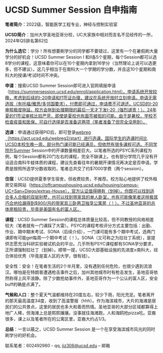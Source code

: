 # UCSD Summer Session 自申指南

 

**笔者简介**：2022级，智能医学工程专业，神经与控制实验室



**UCSD简介**：加州大学圣地亚哥分校，UC大家族中相对而言名不见经传的一所，2024年QS排名第62位

 

**为什么选它**：学分！所有想要刷学分的同学都不要错过，这里有一个在暑假刷大量学分的好机会！UCSD Summer Session I 和II各5个星期，每个Session都可以选8学分的课程，这意味着你可以在10个星期内拿到16学分（当然理论上说可以选更多，但不建议）。这几乎相当于在南科大一个学期的学分数，并且这10个星期和南科大的授课/考试时间不冲突。

 

**申请**：搜索UCSD Summer Session即可进入官网填报申请（https://summersession.ucsd.edu/enroll/application.html）。申请系统开放较晚，考虑到后续的I-20申请和f1签证办理，建议在系统开放时立刻申请。申请无需选拔（有托福/雅思/多邻国要求），付费即可通过，申请费不可退还。UCSD的I-20审核极度拖延，校方会拖到处理期限的最后一天才下发I-20（强烈谴责！）。24年夏的f1签证审核比较严苛，即使是夏校也有面签被拒的可能。由于是暑校，学校不检查疫苗和医保，可自行选择是否准备这两项（笔者准备了但完全没用到）。

 

**选课**：申请通过获得PID后，即可登录[webreg（](webreg（)https://act.ucsd.edu/webreg2/start）进行选课。国际学生的选课时间比UCSD本校生晚一周，部分热门课可能已经满员，但依然有很多课程可选。不同学院在Summer Session中的开课数量相差巨大。以笔者所选的PSYC系列课程为例，每个Session都有20门左右的课程，完全不缺课上。也有部分学院几乎没有开设适合南科牛蛙体质的课程，建议先查看往年的暑期开课情况再决定是否申请。学费是按照所选学分数收取的，笔者总共交了约$7000学费（两个session）。



**住宿**：UCSD提供夏季学生宿舍，但收费较贵，不推荐。校方贴心地提供了校外租房交易网站（https://offcampushousing.ucsd.edu/housing/campus-UC+San+Diego/extras-House），官方认证值得拥有（划掉）。你既可以找到适合多人合租的双层别墅，也可以找到带家具的单人卧室，也有可能像笔者这样极其巧合地捡漏得到$900/月的带家具三卧两卫独享公寓房（！）。不过圣地亚哥的总体房租较贵，毕竟是美国有名的富人区。

 

**课程**：UCSD Summer Session的课程总体质量比较高，但不同教授的风格相差较大（笔者就有一门课踩了大雷）。PSYC的课程考核评分方式主要包括：出勤、作业、期中期末考试、SONA（后续介绍），一门课可能有多个期中考试，选两门课即有可能get每周一个期中考试（！）。SONA（又可称之为拉壮丁系统），是提供志愿充当科研实验被试机会的平台。几乎所有PSYC课程都有SONA学分要求，正所谓强制拉壮丁（划掉）。顺带一提，UCSD大部基础设施的先进度≥南科大，综合体验优秀（毕竟是富人区的大学，很有钱）。

 

安全性：安全！在笔者生活的2个半月里，没有遇到任何危险，也很少遇到流浪汉。哪怕是在特朗普遭遇枪击事件之后，加州其他城市时有枪击发生，圣地亚哥依然称得上风平浪静。除了少数抢劫事件外，圣地亚哥作为一个公认的富人区，安全buff的确是点满了。

 

**气候和人口**：整个夏天气温都维持在20度左右，较少下雨，阳光充足。笔者离开的那天最高温度34度，收到了高温警报（hhh）。作为海滨城市，大片的海滩是居民们的公共景点，这里的居民也多大和善而热情。圣地亚哥的大部分区域都算得上地广人稀，但海滩上总是熙熙攘攘。没事就往海滩跑，人和海鸥抢pizza吃。亚裔很多，课上以及笔者所在的公寓区里，亚裔大约占1/3。

 

**总结**：一言以蔽之，UCSD Summer Session 是一个在享受海滨城市风光的同时刷学分的好机会。

 

联系笔者：602492980 - qq, [jiz306@ucsd.edu](mailto:jiz306@ucsd.edu) – 邮箱